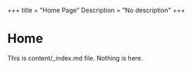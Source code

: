+++
title = "Home Page"
Description = "No description"
+++

# Home

This is content/_index.md file. Nothing is here.
